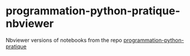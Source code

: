 # programmation-python-pratique-nbviewer
Nbviewer versions of notebooks from the repo  [programmation-python-pratique](https://github.com/ai-technipreneurs/programmation-python-pratique)
